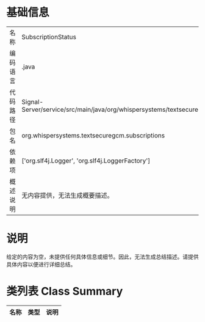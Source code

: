 # 基础信息

|      |      |
|------|------|
| 名称 | SubscriptionStatus |
| 编码语言 | .java |
| 代码路径 | Signal-Server/service/src/main/java/org/whispersystems/textsecuregcm/subscriptions/SubscriptionStatus.java |
| 包名 | org.whispersystems.textsecuregcm.subscriptions |
| 依赖项 | ['org.slf4j.Logger', 'org.slf4j.LoggerFactory'] |
| 概述说明 | 无内容提供，无法生成概要描述。 |

# 说明

给定的内容为空，未提供任何具体信息或细节。因此，无法生成总结描述。请提供具体内容以便进行详细总结。

# 类列表 Class Summary

| 名称   | 类型  | 说明 |
|-------|------|-------------|




